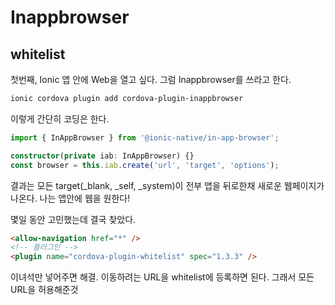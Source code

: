 # Inappbrowser

## whitelist
첫번째, Ionic 앱 안에 Web을 열고 싶다. 그럼 Inappbrowser를 쓰라고 한다.
```bash
ionic cordova plugin add cordova-plugin-inappbrowser
```

이렇게 간단히 코딩은 한다.
```typescript
import { InAppBrowser } from '@ionic-native/in-app-browser';

constructor(private iab: InAppBrowser) {}
const browser = this.iab.create('url', 'target', 'options');
```
결과는 모든 target(_blank, _self, _system)이 전부 앱을 뒤로한채 새로운 웹페이지가 나온다. 나는 앱안에 웹을 원한다!

몇일 동안 고민했는데 결국 찾았다.
```html
<allow-navigation href="*" />
<!-- 플러그인 -->
<plugin name="cordova-plugin-whitelist" spec="1.3.3" />
```
이녀석만 넣어주면 해결.
이동하려는 URL을 whitelist에 등록하면 된다. 그래서 모든 URL을 허용해준것
